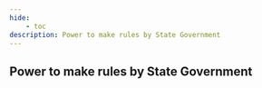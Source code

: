 ```yaml
---
hide:
    - toc
description: Power to make rules by State Government
---
```


## Power to make rules by State Government
